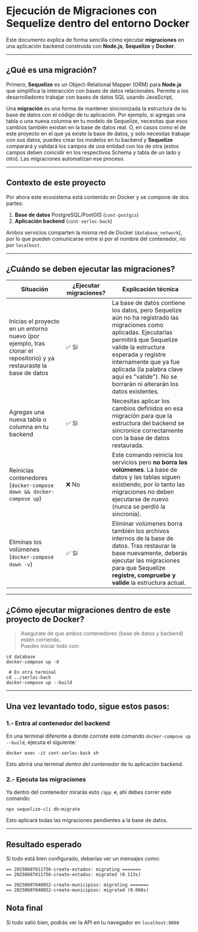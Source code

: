# Ejecución de Migraciones con Sequelize dentro del entorno Docker

Este documento explica de forma sencilla cómo ejecutar **migraciones** en una aplicación backend construida con **Node.js**, **Sequelize** y **Docker**.

---

## ¿Qué es una migración?

Primero, **Sequelize** es un Object-Relational Mapper (ORM) para **Node.js** que simplifica la interacción con bases de datos relacionales. Permite a los desarrolladores trabajar con bases de datos SQL usando JavaScript,

Una **migración** es una forma de mantener sincronizada la estructura de tu base de datos con el código de tu aplicación. Por ejemplo, si agregas una tabla o una nueva columna en tu modelo de Sequelize, necesitas que esos cambios también existan en la base de datos real. O, en casos como el de este proyecto en el que ya existe la base de datos, y solo necesitas trabajar con sus datos, puedes crear los modelos en tu backend y **Sequelize** comparará y validará los campos de una entidad con los de otra (estos campos deben coincidir en los respectivos Schema y tabla de un lado y otro). Las migraciones automatizan ese proceso.

---

## Contexto de este proyecto

Por ahora este ecosistema está contenido en Docker y se compone de dos partes:

1. **Base de datos** PostgreSQL/PostGIS (`cont-postgis`)
2. **Aplicación backend** (`cont-serloc-back`)

Ambos servicios comparten la misma red de Docker (`database_network`), por lo que pueden comunicarse entre sí por el nombre del contenedor, no por `localhost`.

---

## ¿Cuándo se deben ejecutar las migraciones?

| Situación | ¿Ejecutar migraciones? | Explicación técnica |
|----------|------------------------|---------------------|
| Inicias el proyecto en un entorno nuevo (por ejemplo, tras clonar el repositorio) y ya restauraste la base de datos | ✅ Sí | La base de datos contiene los datos, pero Sequelize aún no ha registrado las migraciones como aplicadas. Ejecutarlas permitirá que Sequelize valide la estructura esperada y registre internamente que ya fue aplicada (la palabra clave aquí es "valide"). No se borrarán ni alterarán los datos existentes. |
| Agregas una nueva tabla o columna en tu backend | ✅ Sí | Necesitas aplicar los cambios definidos en esa migración para que la estructura del backend se sincronice correctamente con la base de datos restaurada. |
| Reinicias contenedores (`docker-compose down && docker-compose up`) | ❌ No | Este comando reinicia los servicios pero **no borra los volúmenes**. La base de datos y las tablas siguen existiendo, por lo tanto las migraciones no deben ejecutarse de nuevo (nunca se perdió la sincronía). |
| Eliminas los volúmenes (`docker-compose down -v`) | ✅ Sí | Eliminar volúmenes borra también los archivos internos de la base de datos. Tras restaurar la base nuevamente, deberás ejecutar las migraciones para que Sequelize **registre, compruebe y valide** la estructura actual. |

---

## ¿Cómo ejecutar migraciones dentro de este proyecto de Docker?

> Asegúrate de que ambos contenedores (base de datos y backend) estén corriendo.  
> Puedes iniciar todo con:

```
cd database
docker-compose up -d

 # En otra terminal
cd ../serloc-back
docker-compose up --build
```
---

## Una vez levantado todo, sigue estos pasos:

### 1.- Entra al contenedor del backend

En una terminal diferente a donde corriste este comando ```docker-compose up --build```, ejecuta el siguiente:

```docker exec -it cont-serloc-back sh```

Esto abrirá una terminal *dentro del contenedor* de tu aplicación backend.

### 2.- Ejecuta las migraciones

Ya dentro del contenedor mirarás esto ```/app #```, ahí debes correr este comando:

```npx sequelize-cli db:migrate```

Esto aplicará todas las migraciones pendientes a la base de datos.

---

## Resultado esperado

Si todo está bien configurado, deberías ver un mensajes como:

```
== 20250607011756-create-estados: migrating =======
== 20250607011756-create-estados: migrated (0.113s)

== 20250607040052-create-municipios: migrating =======
== 20250607040052-create-municipios: migrated (0.068s)
```

## Nota final

Si todo salió bien, podrás ver la API en tu navegador en ```localhost:8080```
